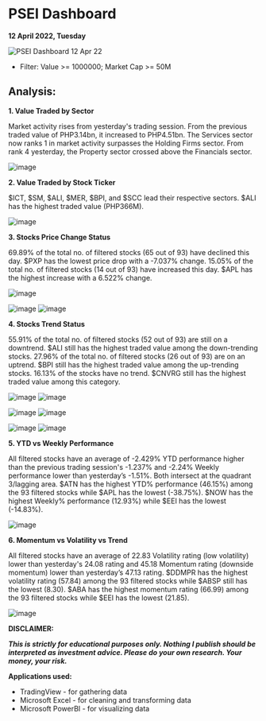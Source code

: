 # PSEI Dashboard
**12 April 2022, Tuesday**

![PSEI Dashboard 12 Apr 22](https://user-images.githubusercontent.com/103119533/162970545-524df3e0-49d4-4649-8f93-cdadba79d7f6.PNG)


- Filter: Value >= 1000000; Market Cap >= 50M

## Analysis:

**1. Value Traded by Sector**

Market activity rises from yesterday's trading session. From the previous traded value of PHP3.14bn, it increased to PHP4.51bn. The Services sector now ranks 1 in market activity surpasses the Holding Firms sector. From rank 4 yesterday, the Property sector crossed above the Financials sector.

![image](https://user-images.githubusercontent.com/103119533/162973291-d0231c49-ccea-4db3-9ecd-9baa8bb27a7a.png)

**2. Value Traded by Stock Ticker**

$ICT, $SM, $ALI, $MER, $BPI, and $SCC lead their respective sectors. $ALI has the highest traded value (PHP366M).

![image](https://user-images.githubusercontent.com/103119533/162978206-ab36e6a2-7751-43b5-bf34-24cff059f2a9.png)

**3. Stocks Price Change Status**

69.89% of the total no. of filtered stocks (65 out of 93) have declined this day. $PXP has the lowest price drop with a -7.037% change. 15.05% of the total no. of filtered stocks (14 out of 93) have increased this day. $APL has the highest increase with a 6.522% change.

![image](https://user-images.githubusercontent.com/103119533/162977706-d08178d5-beae-43c2-91e7-ad97fc24259a.png)

![image](https://user-images.githubusercontent.com/103119533/162979077-14d6088f-3e46-4fee-aa4f-47220ccaddb8.png)
![image](https://user-images.githubusercontent.com/103119533/162979184-5eb9083b-8101-4b32-b2d0-f41bc62f5500.png)

**4. Stocks Trend Status**

55.91% of the total no. of filtered stocks (52 out of 93) are still on a downtrend. $ALI still has the highest traded value among the down-trending stocks. 27.96% of the total no. of filtered stocks (26 out of 93) are on an uptrend. $BPI still has the highest traded value among the up-trending stocks. 16.13% of the stocks have no trend. $CNVRG still has the highest traded value among this category.

![image](https://user-images.githubusercontent.com/103119533/162981306-95000b88-b8a7-4e5c-8096-c580199d9f40.png)
![image](https://user-images.githubusercontent.com/103119533/162980219-f3f6c7a6-57a8-4d62-b3c0-566e3c75f869.png)

![image](https://user-images.githubusercontent.com/103119533/162981463-2fbcedd7-6113-464f-b2bb-25b7268de39a.png)
![image](https://user-images.githubusercontent.com/103119533/162980308-7e3b6ae0-bbfb-4419-aa3e-41b0efcdd81d.png)

![image](https://user-images.githubusercontent.com/103119533/162981733-d56c8659-86ce-4f3b-81f0-7faea0621072.png)
![image](https://user-images.githubusercontent.com/103119533/162981836-f5bff4f5-6aee-419d-8c67-f918f4c3b197.png)
  
**5. YTD vs Weekly Performance**

All filtered stocks have an average of -2.429% YTD performance higher than the previous trading session's -1.237% and -2.24% Weekly performance lower than yesterday’s -1.51%. Both intersect at the quadrant 3/lagging area. $ATN has the highest YTD% performance (46.15%) among the 93 filtered stocks while $APL has the lowest (-38.75%). $NOW has the highest Weekly% performance (12.93%) while $EEI has the lowest (-14.83%).

![image](https://user-images.githubusercontent.com/103119533/162972608-afb2d83e-6954-4a24-aaa6-8d0f503b08ca.png)
  
**6. Momentum vs Volatility vs Trend**

All filtered stocks have an average of 22.83 Volatility rating (low volatility) lower than yesterday's 24.08 rating and 45.18 Momentum rating (downside momentum) lower than yesterday’s 47.13 rating. $DDMPR has the highest volatility rating (57.84) among the 93 filtered stocks while $ABSP still has the lowest (8.30). $ABA has the highest momentum rating (66.99) among the 93 filtered stocks while $EEI has the lowest (21.85).

![image](https://user-images.githubusercontent.com/103119533/162972738-c508c80d-e886-4a4d-975e-25b27766961c.png)

**DISCLAIMER:**

***This is strictly for educational purposes only. Nothing I publish should be interpreted as investment advice. Please do your own research. Your money, your risk.***


**Applications used:**
- TradingView - for gathering data
- Microsoft Excel - for cleaning and transforming data
- Microsoft PowerBI - for visualizing data
